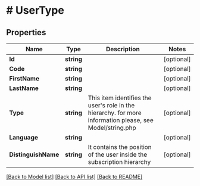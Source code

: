 # # UserType


## Properties 


Name | Type | Description | Notes
------------ | ------------- | ------------- | -------------
**Id**| **string** |   | [optional]
**Code**| **string** |   | [optional]
**FirstName**| **string** |   | [optional]
**LastName**| **string** |   | [optional]
**Type**| **string** | This item identifies the user&#39;s role in the hierarchy. for more information please, see Model/string.php  | [optional]
**Language**| **string** |   | [optional]
**DistinguishName**| **string** | It contains the position of the user inside the subscription hierarchy  | [optional]


[[Back to Model list]](../../README.md#models) [[Back to API list]](../../README.md#endpoints) [[Back to README]](../../README.md)

